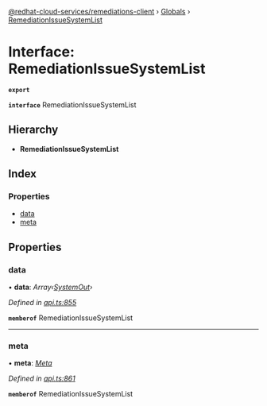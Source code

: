 [@redhat-cloud-services/remediations-client](../README.md) › [Globals](../globals.md) › [RemediationIssueSystemList](remediationissuesystemlist.md)

# Interface: RemediationIssueSystemList

**`export`** 

**`interface`** RemediationIssueSystemList

## Hierarchy

* **RemediationIssueSystemList**

## Index

### Properties

* [data](remediationissuesystemlist.md#data)
* [meta](remediationissuesystemlist.md#meta)

## Properties

###  data

• **data**: *Array‹[SystemOut](systemout.md)›*

*Defined in [api.ts:855](https://github.com/leSamo/javascript-clients/blob/master/packages/remediations/api.ts#L855)*

**`memberof`** RemediationIssueSystemList

___

###  meta

• **meta**: *[Meta](meta.md)*

*Defined in [api.ts:861](https://github.com/leSamo/javascript-clients/blob/master/packages/remediations/api.ts#L861)*

**`memberof`** RemediationIssueSystemList
